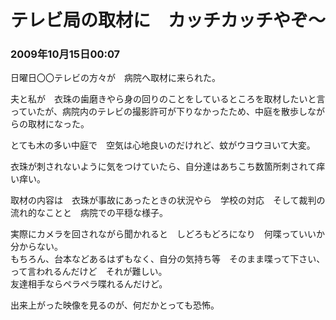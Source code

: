 # テレビ局の取材に　カッチカッチやぞ～
### 2009年10月15日00:07

日曜日〇〇テレビの方々が　病院へ取材に来られた。

夫と私が　衣珠の歯磨きやら身の回りのことをしているところを取材したいと言っていたが、病院内のテレビの撮影許可が下りなかったため、中庭を散歩しながらの取材になった。



とても木の多い中庭で　空気は心地良いのだけれど、蚊がウヨウヨいて大変。


衣珠が刺されないように気をつけていたら、自分達はあちこち数箇所刺されて痒い痒い。


取材の内容は　衣珠が事故にあったときの状況やら　学校の対応　そして裁判の流れ的なことと　病院での平穏な様子。



実際にカメラを回されながら聞かれると　しどろもどろになり　何喋っていいか分からない。  
もちろん、台本などあるはずもなく、自分の気持ち等　そのまま喋って下さい、って言われるんだけど　それが難しい。  
友達相手ならペラペラ喋れるんだけど。


出来上がった映像を見るのが、何だかとっても恐怖。